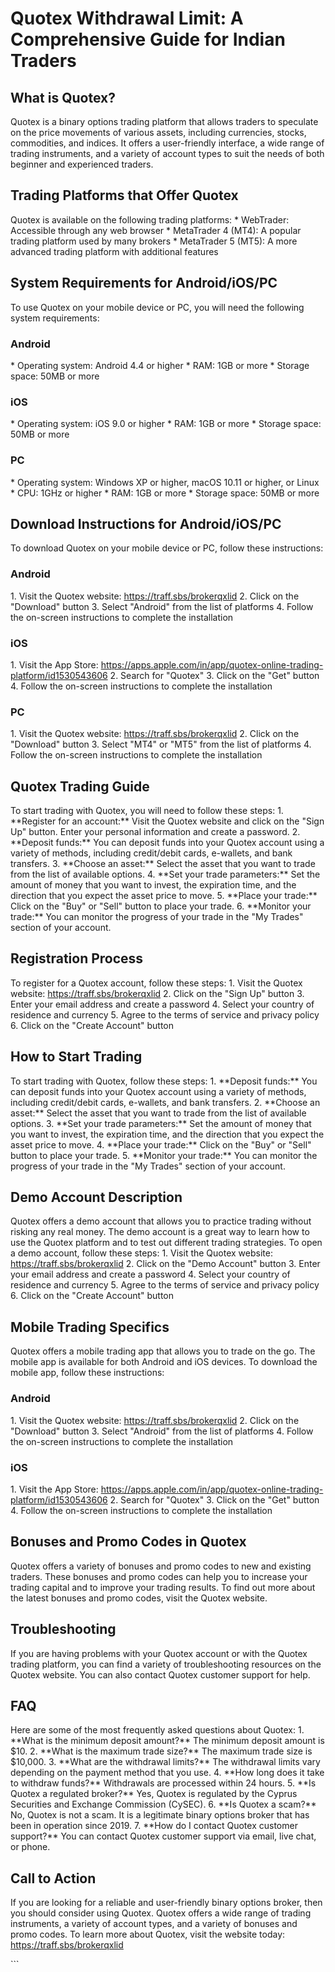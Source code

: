 # Quotex Withdrawal Limit: A Comprehensive Guide for Indian Traders

## What is Quotex?

Quotex is a binary options trading platform that allows traders to
speculate on the price movements of various assets, including
currencies, stocks, commodities, and indices. It offers a user-friendly
interface, a wide range of trading instruments, and a variety of account
types to suit the needs of both beginner and experienced traders.

## Trading Platforms that Offer Quotex

Quotex is available on the following trading platforms: \* WebTrader:
Accessible through any web browser \* MetaTrader 4 (MT4): A popular
trading platform used by many brokers \* MetaTrader 5 (MT5): A more
advanced trading platform with additional features

## System Requirements for Android/iOS/PC

To use Quotex on your mobile device or PC, you will need the following
system requirements:

### Android

\* Operating system: Android 4.4 or higher \* RAM: 1GB or more \*
Storage space: 50MB or more

### iOS

\* Operating system: iOS 9.0 or higher \* RAM: 1GB or more \* Storage
space: 50MB or more

### PC

\* Operating system: Windows XP or higher, macOS 10.11 or higher, or
Linux \* CPU: 1GHz or higher \* RAM: 1GB or more \* Storage space: 50MB
or more

## Download Instructions for Android/iOS/PC

To download Quotex on your mobile device or PC, follow these
instructions:

### Android

1\. Visit the Quotex website: https://traff.sbs/brokerqxlid 2. Click on
the "Download" button 3. Select "Android" from the list of
platforms 4. Follow the on-screen instructions to complete the
installation

### iOS

1\. Visit the App Store:
https://apps.apple.com/in/app/quotex-online-trading-platform/id1530543606
2. Search for "Quotex" 3. Click on the "Get" button 4.
Follow the on-screen instructions to complete the installation

### PC

1\. Visit the Quotex website: https://traff.sbs/brokerqxlid 2. Click on
the "Download" button 3. Select "MT4" or "MT5" from
the list of platforms 4. Follow the on-screen instructions to complete
the installation

## Quotex Trading Guide

To start trading with Quotex, you will need to follow these steps: 1.
\*\*Register for an account:\*\* Visit the Quotex website and click on
the "Sign Up" button. Enter your personal information and create a
password. 2. \*\*Deposit funds:\*\* You can deposit funds into your
Quotex account using a variety of methods, including credit/debit cards,
e-wallets, and bank transfers. 3. \*\*Choose an asset:\*\* Select the
asset that you want to trade from the list of available options. 4.
\*\*Set your trade parameters:\*\* Set the amount of money that you want
to invest, the expiration time, and the direction that you expect the
asset price to move. 5. \*\*Place your trade:\*\* Click on the
"Buy" or "Sell" button to place your trade. 6. \*\*Monitor
your trade:\*\* You can monitor the progress of your trade in the "My
Trades" section of your account.

## Registration Process

To register for a Quotex account, follow these steps: 1. Visit the
Quotex website: https://traff.sbs/brokerqxlid 2. Click on the "Sign
Up" button 3. Enter your email address and create a password 4.
Select your country of residence and currency 5. Agree to the terms of
service and privacy policy 6. Click on the "Create Account" button

## How to Start Trading

To start trading with Quotex, follow these steps: 1. \*\*Deposit
funds:\*\* You can deposit funds into your Quotex account using a
variety of methods, including credit/debit cards, e-wallets, and bank
transfers. 2. \*\*Choose an asset:\*\* Select the asset that you want to
trade from the list of available options. 3. \*\*Set your trade
parameters:\*\* Set the amount of money that you want to invest, the
expiration time, and the direction that you expect the asset price to
move. 4. \*\*Place your trade:\*\* Click on the "Buy" or
"Sell" button to place your trade. 5. \*\*Monitor your trade:\*\*
You can monitor the progress of your trade in the "My Trades"
section of your account.

## Demo Account Description

Quotex offers a demo account that allows you to practice trading without
risking any real money. The demo account is a great way to learn how to
use the Quotex platform and to test out different trading strategies. To
open a demo account, follow these steps: 1. Visit the Quotex website:
https://traff.sbs/brokerqxlid 2. Click on the "Demo Account"
button 3. Enter your email address and create a password 4. Select your
country of residence and currency 5. Agree to the terms of service and
privacy policy 6. Click on the "Create Account" button

## Mobile Trading Specifics

Quotex offers a mobile trading app that allows you to trade on the go.
The mobile app is available for both Android and iOS devices. To
download the mobile app, follow these instructions:

### Android

1\. Visit the Quotex website: https://traff.sbs/brokerqxlid 2. Click on
the "Download" button 3. Select "Android" from the list of
platforms 4. Follow the on-screen instructions to complete the
installation

### iOS

1\. Visit the App Store:
https://apps.apple.com/in/app/quotex-online-trading-platform/id1530543606
2. Search for "Quotex" 3. Click on the "Get" button 4.
Follow the on-screen instructions to complete the installation

## Bonuses and Promo Codes in Quotex

Quotex offers a variety of bonuses and promo codes to new and existing
traders. These bonuses and promo codes can help you to increase your
trading capital and to improve your trading results. To find out more
about the latest bonuses and promo codes, visit the Quotex website.

## Troubleshooting

If you are having problems with your Quotex account or with the Quotex
trading platform, you can find a variety of troubleshooting resources on
the Quotex website. You can also contact Quotex customer support for
help.

## FAQ

Here are some of the most frequently asked questions about Quotex: 1.
\*\*What is the minimum deposit amount?\*\* The minimum deposit amount
is \$10. 2. \*\*What is the maximum trade size?\*\* The maximum trade
size is \$10,000. 3. \*\*What are the withdrawal limits?\*\* The
withdrawal limits vary depending on the payment method that you use. 4.
\*\*How long does it take to withdraw funds?\*\* Withdrawals are
processed within 24 hours. 5. \*\*Is Quotex a regulated broker?\*\* Yes,
Quotex is regulated by the Cyprus Securities and Exchange Commission
(CySEC). 6. \*\*Is Quotex a scam?\*\* No, Quotex is not a scam. It is a
legitimate binary options broker that has been in operation since 2019.
7. \*\*How do I contact Quotex customer support?\*\* You can contact
Quotex customer support via email, live chat, or phone.

## Call to Action

If you are looking for a reliable and user-friendly binary options
broker, then you should consider using Quotex. Quotex offers a wide
range of trading instruments, a variety of account types, and a variety
of bonuses and promo codes. To learn more about Quotex, visit the
website today: https://traff.sbs/brokerqxlid

\`\`\`

